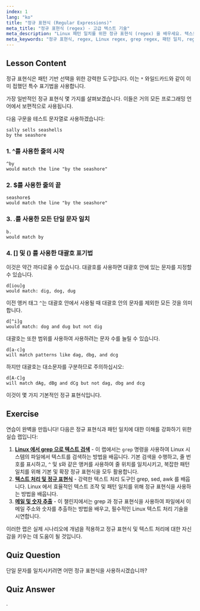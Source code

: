 ```yaml
---
index: 1
lang: "ko"
title: "정규 표현식 (Regular Expressions)"
meta_title: "정규 표현식 (regex) - 고급 텍스트 기술"
meta_description: "Linux 패턴 일치를 위한 정규 표현식 (regex) 을 배우세요. 텍스트 조작을 위한 ^, $, ., []와 같은 regex 구문을 이해하세요. grep 기술을 향상시키세요!"
meta_keywords: "정규 표현식, regex, Linux regex, grep regex, 패턴 일치, regex 튜토리얼, Linux 명령, 초보자"
---
```


## Lesson Content

정규 표현식은 패턴 기반 선택을 위한 강력한 도구입니다. 이는 `*` 와일드카드와 같이 이미 접했던 특수 표기법을 사용합니다.

가장 일반적인 정규 표현식 몇 가지를 살펴보겠습니다. 이들은 거의 모든 프로그래밍 언어에서 보편적으로 사용됩니다.

다음 구문을 테스트 문자열로 사용하겠습니다:

```plaintext
sally sells seashells
by the seashore
```

### 1. ^를 사용한 줄의 시작

```plaintext
^by
would match the line "by the seashore"
```

### 2. $를 사용한 줄의 끝

```plaintext
seashore$
would match the line "by the seashore"
```

### 3. .를 사용한 모든 단일 문자 일치

```plaintext
b.
would match by
```

### 4. [] 및 () 를 사용한 대괄호 표기법

이것은 약간 까다로울 수 있습니다. 대괄호를 사용하면 대괄호 안에 있는 문자를 지정할 수 있습니다.

```plaintext
d[iou]g
would match: dig, dog, dug
```

이전 앵커 태그 `^`는 대괄호 안에서 사용될 때 대괄호 안의 문자를 제외한 모든 것을 의미합니다.

```plaintext
d[^i]g
would match: dog and dug but not dig
```

대괄호는 또한 범위를 사용하여 사용하려는 문자 수를 늘릴 수 있습니다.

```plaintext
d[a-c]g
will match patterns like dag, dbg, and dcg
```

하지만 대괄호는 대소문자를 구분하므로 주의하십시오:

```plaintext
d[A-C]g
will match dAg, dBg and dCg but not dag, dbg and dcg
```

이것이 몇 가지 기본적인 정규 표현식입니다.

## Exercise

연습이 완벽을 만듭니다! 다음은 정규 표현식과 패턴 일치에 대한 이해를 강화하기 위한 실습 랩입니다:

1. **[Linux 에서 grep 으로 텍스트 검색](https://labex.io/ko/labs/comptia-search-text-with-grep-in-linux-590841)** - 이 랩에서는 `grep` 명령을 사용하여 Linux 시스템의 파일에서 텍스트를 검색하는 방법을 배웁니다. 기본 검색을 수행하고, 줄 번호를 표시하고, `^` 및 `$`와 같은 앵커를 사용하여 줄 위치를 일치시키고, 복잡한 패턴 일치를 위해 기본 및 확장 정규 표현식을 모두 활용합니다.
2. **[텍스트 처리 및 정규 표현식](https://labex.io/ko/labs/linux-text-processing-and-regular-expressions-18003)** - 강력한 텍스트 처리 도구인 grep, sed, awk 를 배웁니다. Linux 에서 효율적인 텍스트 조작 및 패턴 일치를 위해 정규 표현식을 사용하는 방법을 배웁니다.
3. **[메일 및 숫자 추출](https://labex.io/ko/labs/linux-extracting-mails-and-numbers-17991)** - 이 챌린지에서는 grep 과 정규 표현식을 사용하여 파일에서 이메일 주소와 숫자를 추출하는 방법을 배우고, 필수적인 Linux 텍스트 처리 기술을 시연합니다.

이러한 랩은 실제 시나리오에 개념을 적용하고 정규 표현식 및 텍스트 처리에 대한 자신감을 키우는 데 도움이 될 것입니다.

## Quiz Question

단일 문자를 일치시키려면 어떤 정규 표현식을 사용하시겠습니까?

## Quiz Answer

.
